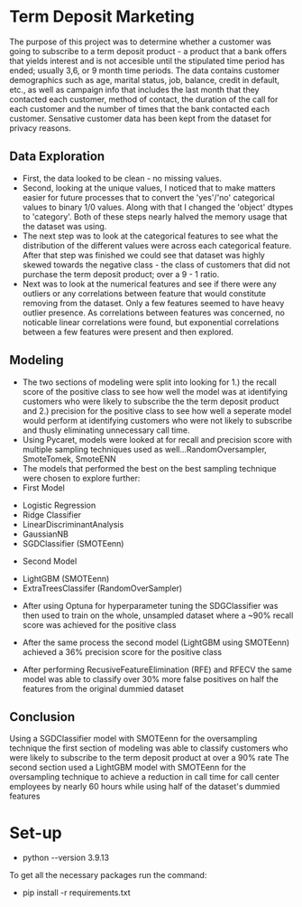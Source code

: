 # Term Deposit Marketing
The purpose of this project was to determine whether a customer was going to subscribe to a term deposit product - a product that a bank offers that yields interest and is not accesible until the stipulated time period has ended; usually 3,6, or 9 month time periods. The data contains customer demographics such as age, marital status, job, balance, credit in default, etc., as well as campaign info that includes the last month that they contacted each customer, method of contact, the duration of the call for each customer and the number of times that the bank contacted each customer. Sensative customer data has been kept from the dataset for privacy reasons.  

## Data Exploration
- First, the data looked to be clean - no missing values.
- Second, looking at the unique values, I noticed that to make matters easier for future processes that to convert the 'yes'/'no' categorical values to binary 1/0 values. Along with that I changed the 'object' dtypes to 'category'. Both of these steps nearly halved the memory usage that the dataset was using.
- The next step was to look at the categorical features to see what the distribution of the different values were across each categorical feature. After that step was finished we could see that dataset was highly skewed towards the negative class - the class of customers that did not purchase the term deposit product; over a 9 - 1 ratio.
- Next was to look at the numerical features and see if there were any outliers or any correlations between feature that would constitute removing from the dataset. Only a few features seemed to have heavy outlier presence. As correlations between features was concerned, no noticable linear correlations were found, but exponential correlations between a few features were present and then explored.

## Modeling
- The two sections of modeling were split into looking for 1.) the recall score of the positive class to see how well the model was at identifying customers who were likely to subscribe the the term deposit product and 2.) precision for the positive class to see how well a seperate model would perform at identifying customers who were not likely to subscribe and thusly eliminating unnecessary call time.
- Using Pycaret, models were looked at for recall and precision score with multiple sampling techniques used as well...RandomOversampler, SmoteTomek, SmoteENN
- The models that performed the best on the best sampling technique were chosen to explore further:
- First Model
* Logistic Regression
* Ridge Classifier
* LinearDiscriminantAnalysis
* GaussianNB
* SGDClassifier (SMOTEenn)
- Second Model
* LightGBM (SMOTEenn)
* ExtraTreesClassifer (RandomOverSampler)

- After using Optuna for hyperparameter tuning the SDGClassifier was then used to train on the whole, unsampled dataset where a ~90% recall score was achieved for the positive class

- After the same process the second model (LightGBM using SMOTEenn) achieved a 36% precision score for the positive class

- After performing RecusiveFeatureElimination (RFE) and RFECV the same model was able to classify over 30% more false positives on half the features from the original dummied dataset 

## Conclusion
Using a SGDClassifier model with SMOTEenn for the oversampling technique the first section of modeling was able to classify customers who were likely to subscribe to the term deposit product at over a 90% rate
The second section used a LightGBM model with SMOTEenn for the oversampling technique to achieve a reduction in call time for call center employees by nearly 60 hours while using half of the dataset's dummied features

# Set-up
* python --version 3.9.13

To get all the necessary packages run the command:
 - pip install -r requirements.txt